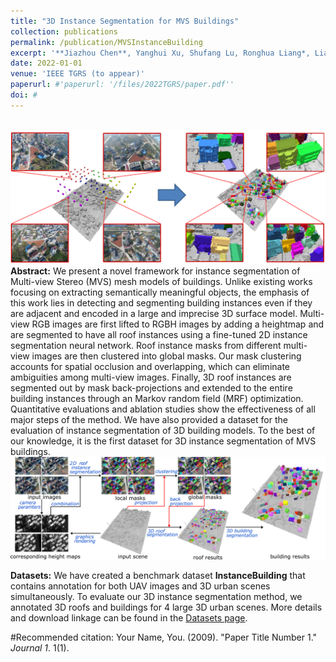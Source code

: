 ```yaml
---
title: "3D Instance Segmentation for MVS Buildings"
collection: publications
permalink: /publication/MVSInstanceBuilding
excerpt: '**Jiazhou Chen**, Yanghui Xu, Shufang Lu, Ronghua Liang*, Liangliang Nan'
date: 2022-01-01
venue: 'IEEE TGRS (to appear)'
paperurl: #'paperurl: '/files/2022TGRS/paper.pdf''
doi: #
---
```

<br/><img src='/files/2022TGRS/teaser.png' alt=""><br>
<b>Abstract:</b> We present a novel framework for instance segmentation of Multi-view Stereo (MVS) mesh models of buildings. Unlike existing works focusing on extracting semantically meaningful objects, the emphasis of this work lies in detecting and segmenting building instances even if they are adjacent and encoded in a large and imprecise 3D surface model. Multi-view RGB images are first lifted to RGBH images by adding a heightmap and are segmented to have all roof instances using a fine-tuned 2D instance segmentation neural network. Roof instance masks from different multi-view images are then clustered into global masks. Our mask clustering accounts for spatial occlusion and overlapping, which can eliminate ambiguities among multi-view images. Finally, 3D roof instances are segmented out by mask back-projections and extended to the entire building instances through an Markov random field (MRF) optimization. Quantitative evaluations and ablation studies show the effectiveness of all major steps of the method. We have also provided a dataset for the evaluation of instance segmentation of 3D building models. To the best of our knowledge, it is the first dataset for 3D instance segmentation of MVS buildings. 
<br/><img src='/files/2022TGRS/pipeline.png' alt=""><br>

<b>Datasets:</b> We have created a benchmark dataset **InstanceBuilding** that contains annotation for both UAV images and 3D urban scenes simultaneously. To evaluate our 3D instance segmentation method, we annotated 3D roofs and buildings for 4 large 3D urban scenes. More details and download linkage can be found in the [Datasets page](https://californiachen.github.io/datasets/).


#Recommended citation: Your Name, You. (2009). "Paper Title Number 1." <i>Journal 1</i>. 1(1).
